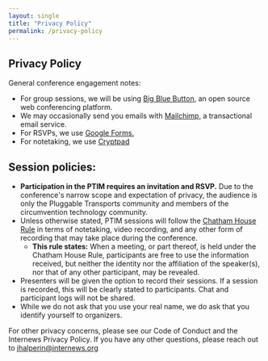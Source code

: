 ```yaml
---
layout: single
title: "Privacy Policy"
permalink: /privacy-policy
---
```


## Privacy Policy

General conference engagement notes:

- For group sessions, we will be using [Big Blue Button,](https://bigbluebutton.org/privacy/) an open source web conferencing platform.
- We may occasionally send you emails with [Mailchimp,](https://mailchimp.com/legal/privacy/) a transactional email service.
- For RSVPs, we use [Google Forms.](https://policies.google.com/privacy)
- For notetaking, we use [Cryptpad](https://cryptpad.fr/privacy.html)

## Session policies:

- **Participation in the PTIM requires an invitation and RSVP.** Due to the conference&#39;s narrow scope and expectation of privacy, the audience is only the Pluggable Transports community and members of the circumvention technology community.
- Unless otherwise stated, PTIM sessions will follow the [Chatham House Rule](https://en.wikipedia.org/wiki/Chatham_House_Rule) in terms of notetaking, video recording, and any other form of recording that may take place during the conference.
  - **This rule states:** When a meeting, or part thereof, is held under the Chatham House Rule, participants are free to use the information received, but neither the identity nor the affiliation of the speaker(s), nor that of any other participant, may be revealed.
- Presenters will be given the option to record their sessions. If a session is recorded, this will be clearly stated to participants. Chat and participant logs will not be shared.
- While we do not ask that you use your real name, we do ask that you identify yourself to organizers.

For other privacy concerns, please see our Code of Conduct and the Internews Privacy Policy. If you have any other questions, please reach out to jhalperin@internews.org